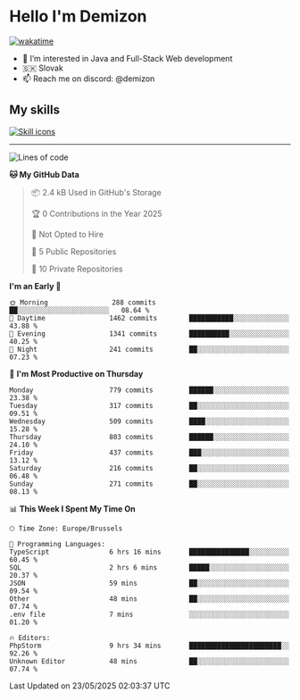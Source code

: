 # Hello I'm Demizon
[![wakatime](https://wakatime.com/badge/user/6ad1949f-d6d7-44f9-9eee-c35e54cc499b.svg)](https://wakatime.com/@6ad1949f-d6d7-44f9-9eee-c35e54cc499b)
- 👀 I’m interested in Java and Full-Stack Web development
- 🇸🇰 Slovak
- 📫 Reach me on discord: @demizon

## My skills
[![Skill icons](https://skillicons.dev/icons?i=java,js,ts,html,css,react,nextjs,tailwind,supabase,py,git,docker,linux,mysql,postgres,mongo&theme=dark)](https://github.com/Demizon3433)

---

<!--START_SECTION:waka-->
![Lines of code](https://img.shields.io/badge/From%20Hello%20World%20I%27ve%20Written-1.0%20million%20lines%20of%20code-blue)

**🐱 My GitHub Data** 

> 📦 2.4 kB Used in GitHub's Storage 
 > 
> 🏆 0 Contributions in the Year 2025
 > 
> 🚫 Not Opted to Hire
 > 
> 📜 5 Public Repositories 
 > 
> 🔑 10 Private Repositories 
 > 
**I'm an Early 🐤** 

```text
🌞 Morning                288 commits         ██░░░░░░░░░░░░░░░░░░░░░░░   08.64 % 
🌆 Daytime                1462 commits        ███████████░░░░░░░░░░░░░░   43.88 % 
🌃 Evening                1341 commits        ██████████░░░░░░░░░░░░░░░   40.25 % 
🌙 Night                  241 commits         ██░░░░░░░░░░░░░░░░░░░░░░░   07.23 % 
```
📅 **I'm Most Productive on Thursday** 

```text
Monday                   779 commits         ██████░░░░░░░░░░░░░░░░░░░   23.38 % 
Tuesday                  317 commits         ██░░░░░░░░░░░░░░░░░░░░░░░   09.51 % 
Wednesday                509 commits         ████░░░░░░░░░░░░░░░░░░░░░   15.28 % 
Thursday                 803 commits         ██████░░░░░░░░░░░░░░░░░░░   24.10 % 
Friday                   437 commits         ███░░░░░░░░░░░░░░░░░░░░░░   13.12 % 
Saturday                 216 commits         ██░░░░░░░░░░░░░░░░░░░░░░░   06.48 % 
Sunday                   271 commits         ██░░░░░░░░░░░░░░░░░░░░░░░   08.13 % 
```


📊 **This Week I Spent My Time On** 

```text
🕑︎ Time Zone: Europe/Brussels

💬 Programming Languages: 
TypeScript               6 hrs 16 mins       ███████████████░░░░░░░░░░   60.45 % 
SQL                      2 hrs 6 mins        █████░░░░░░░░░░░░░░░░░░░░   20.37 % 
JSON                     59 mins             ██░░░░░░░░░░░░░░░░░░░░░░░   09.54 % 
Other                    48 mins             ██░░░░░░░░░░░░░░░░░░░░░░░   07.74 % 
.env file                7 mins              ░░░░░░░░░░░░░░░░░░░░░░░░░   01.20 % 

🔥 Editors: 
PhpStorm                 9 hrs 34 mins       ███████████████████████░░   92.26 % 
Unknown Editor           48 mins             ██░░░░░░░░░░░░░░░░░░░░░░░   07.74 % 
```


 Last Updated on 23/05/2025 02:03:37 UTC
<!--END_SECTION:waka-->
